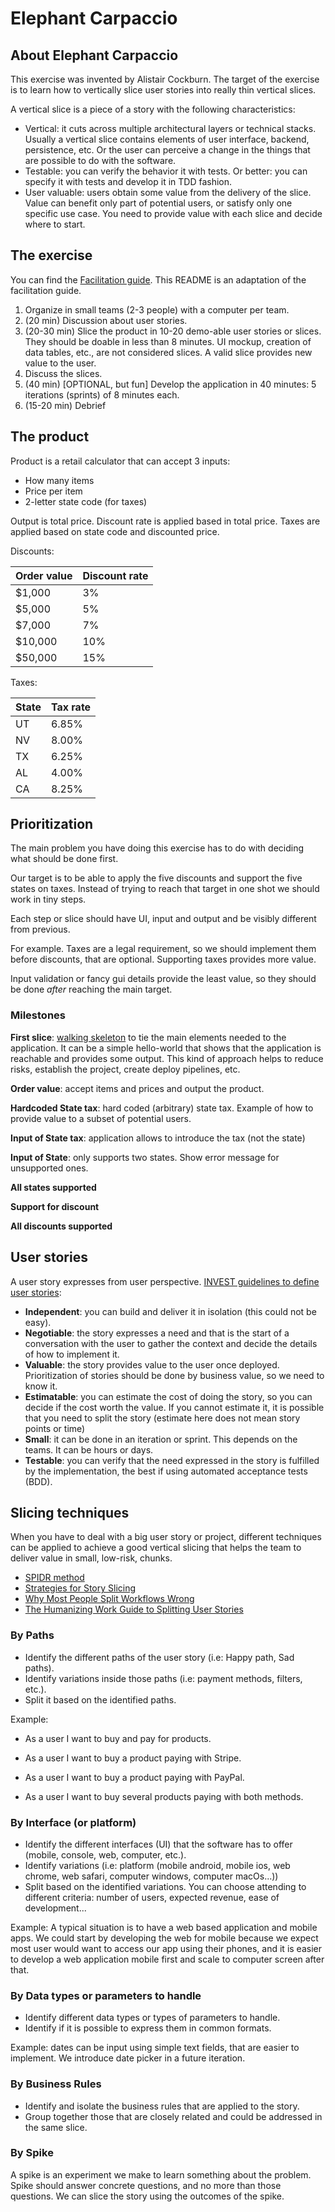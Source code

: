 # Elephant Carpaccio

## About Elephant Carpaccio

This exercise was invented by Alistair Cockburn. The target of the exercise is to learn how to vertically slice user
stories into really thin vertical slices.

A vertical slice is a piece of a story with the following characteristics:

* Vertical: it cuts across multiple architectural layers or technical stacks. Usually a vertical slice contains elements
  of user interface, backend, persistence, etc. Or the user can perceive a change in the things that are possible to do
  with the software.
* Testable: you can verify the behavior it with tests. Or better: you can specify it with tests and develop it in TDD
  fashion.
* User valuable: users obtain some value from the delivery of the slice. Value can benefit only part of potential users,
  or satisfy only one specific use case. You need to provide value with each slice and decide where to start.

## The exercise

You can find
the [Facilitation guide](https://docs.google.com/document/d/1TCuuu-8Mm14oxsOnlk8DqfZAA1cvtYu9WGv67Yj_sSk/pub). This
README is an adaptation of the facilitation guide.

1. Organize in small teams (2-3 people) with a computer per team.
2. (20 min) Discussion about user stories.
3. (20-30 min) Slice the product in 10-20 demo-able user stories or slices. They should be doable in less than 8
   minutes. UI mockup, creation of data tables, etc., are not considered slices. A valid slice provides new value to the
   user.
4. Discuss the slices.
5. (40 min) [OPTIONAL, but fun] Develop the application in 40 minutes: 5 iterations (sprints) of 8 minutes each.
6. (15-20 min) Debrief

## The product

Product is a retail calculator that can accept 3 inputs:

* How many items
* Price per item
* 2-letter state code (for taxes)

Output is total price. Discount rate is applied based in total price. Taxes are applied based on state code and
discounted price.

Discounts:

| Order value | Discount rate |
|-------------|---------------|
| $1,000      | 3%            |
| $5,000      | 5%            |
| $7,000      | 7%            |
| $10,000     | 10%           |
| $50,000     | 15%           |

Taxes:

| State | Tax rate |
|-------|----------|
| UT    | 6.85%    |
| NV    | 8.00%    |
| TX    | 6.25%    |
| AL    | 4.00%    |
| CA    | 8.25%    |

## Prioritization

The main problem you have doing this exercise has to do with deciding what should be done first.

Our target is to be able to apply the five discounts and support the five states on taxes. Instead of trying to reach
that target in one shot we should work in tiny steps.

Each step or slice should have UI, input and output and be visibly different from previous.

For example. Taxes are a legal requirement, so we should implement them before discounts, that are optional. Supporting
taxes provides more value.

Input validation or fancy gui details provide the least value, so they should be done _after_ reaching the main target.

### Milestones

**First
slice**: [walking skeleton](https://www.henricodolfing.com/2018/04/start-your-project-with-walking-skeleton.html) to tie
the main elements needed to the application. It can be a simple hello-world that shows that the application is reachable
and provides some output. This kind of approach helps to reduce risks, establish the project, create deploy pipelines,
etc.

**Order value**: accept items and prices and output the product.

**Hardcoded State tax**: hard coded (arbitrary) state tax. Example of how to provide value to a subset of potential
users.

**Input of State tax**: application allows to introduce the tax (not the state)

**Input of State**: only supports two states. Show error message for unsupported ones.

**All states supported**

**Support for discount**

**All discounts supported**

## User stories

A user story expresses from user
perspective. [INVEST guidelines to define user stories](https://agileforall.com/new-to-agile-invest-in-good-user-stories/):

* **Independent**: you can build and deliver it in isolation (this could not be easy).
* **Negotiable**: the story expresses a need and that is the start of a conversation with the user to gather the context
  and decide the details of how to implement it.
* **Valuable**: the story provides value to the user once deployed. Prioritization of stories should be done by business
  value, so we need to know it.
* **Estimatable**: you can estimate the cost of doing the story, so you can decide if the cost worth the value. If you
  cannot estimate it, it is possible that you need to split the story (estimate here does not mean story points or time)
* **Small**: it can be done in an iteration or sprint. This depends on the teams. It can be hours or days.
* **Testable**: you can verify that the need expressed in the story is fulfilled by the implementation, the best if
  using automated acceptance tests (BDD).

## Slicing techniques

When you have to deal with a big user story or project, different techniques can be applied to achieve a good vertical
slicing that helps the team to deliver value in small, low-risk, chunks.

* [SPIDR method](https://www.youtube.com/watch?v=ZHtSogsF8Yc)
* [Strategies for Story Slicing](https://medium.com/agilegreat/story-slicing-216af738ef4c)
* [Why Most People Split Workflows Wrong](https://www.humanizingwork.com/why-most-people-split-workflows-wrong/)
* [The Humanizing Work Guide to Splitting User Stories](https://www.humanizingwork.com/the-humanizing-work-guide-to-splitting-user-stories/)

### By Paths

* Identify the different paths of the user story (i.e: Happy path, Sad paths).
* Identify variations inside those paths (i.e: payment methods, filters, etc.).
* Split it based on the identified paths.

Example:

* As a user I want to buy and pay for products.

* As a user I want to buy a product paying with Stripe.
* As a user I want to buy a product paying with PayPal.
* As a user I want to buy several products paying with both methods.

### By Interface (or platform)

* Identify the different interfaces (UI) that the software has to offer (mobile, console, web, computer, etc.).
* Identify variations (i.e: platform (mobile android, mobile ios, web chrome, web safari, computer windows, computer
  macOs...))
* Split based on the identified variations. You can choose attending to different criteria: number of users, expected
  revenue, ease of development...

Example: A typical situation is to have a web based application and mobile apps. We could start by developing the web
for mobile because we expect most user would want to access our app using their phones, and it is easier to develop a
web application mobile first and scale to computer screen after that.

### By Data types or parameters to handle

* Identify different data types or types of parameters to handle.
* Identify if it is possible to express them in common formats.

Example: dates can be input using simple text fields, that are easier to implement. We introduce date picker in a future
iteration.

### By Business Rules

* Identify and isolate the business rules that are applied to the story.
* Group together those that are closely related and could be addressed in the same slice.

### By Spike

A spike is an experiment we make to learn something about the problem. Spike should answer concrete questions, and no
more than those questions. We can slice the story using the outcomes of the spike.

